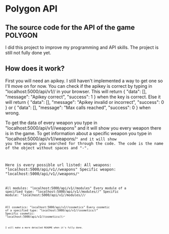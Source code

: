# Polygon API

## The source code for the API of the game POLYGON

I did this project to improve my programming and API skills. The project is still not fully done yet. 

## How does it work?

First you will need an apikey. I still haven't implemented a way to get one so I'll move on for now.
You can check if the apikey is correct by typing in "localhost:5000/api/v1/<key>/ in your browser.
This will return 
{
  "data": [],
  "message": "Apikey correct",
  "success": 1
}
when the key is correct. Else it will return 
{
  "data": [],
  "message": "Apikey invalid or incorrect",
  "success": 0
}
or 
{
  "data": [],
  "message": "Max calls reached",
  "success": 0
}
when wrong.

To get the data of every weapon you type in "localhost:5000/api/v1/<key>/weapons" and it will show you every weapon there is in the game.
To get information about a specific weapon you type in "localhost:5000/api/v1/<key>/weapons/<code>" and it will show you the weapon you searched for through the code. The code is the name of the object without spaces and "-".

Here is every possible url listed:
All weapons: "localhost:5000/api/v1/<key>/weapons"
Specific weapon: "localhost:5000/api/v1/<key>/weapons/<code>"

All modules: "localhost:5000/api/v1/<key>/modules"
Every module of a specified type: "localhost:5000/api/v1/<key>/modules/<type>/"
Specific module: "localhost:5000/api/v1/<key>/modules/<type>/<code>/

All cosmetics: "localhost:5000/api/v1/<key>/cosmetics"
Every cosmetic of a specified type: "localhost:5000/api/v1/<key>/cosmetics/<type>/"
Specific cosmetic: "localhost:5000/api/v1/<key>/cosmetics/<type>/<code>/"


I will make a more detailed README when it's fully done.
